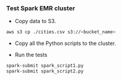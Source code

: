 ### Test Spark EMR cluster

- Copy data to S3.

```sh
aws s3 cp ./cities.csv s3://<bucket_name>
```

- Copy all the Python scripts to the cluster.

- Run the tests
```sh
spark-submit spark_script1.py
spark-submit spark_script2.py
```